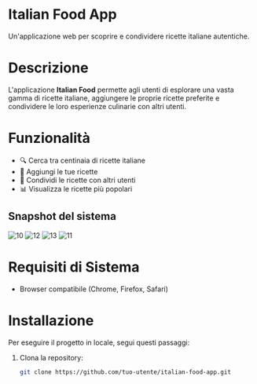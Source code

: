 <h1 align="left">Italian Food App</h1>

Un'applicazione web per scoprire e condividere ricette italiane autentiche.

<h1 align="left">Descrizione</h1>

L'applicazione **Italian Food** permette agli utenti di esplorare una vasta gamma di ricette italiane, aggiungere le proprie ricette preferite e condividere le loro esperienze culinarie con altri utenti.

# Funzionalità

- 🔍 Cerca tra centinaia di ricette italiane
- 📝 Aggiungi le tue ricette
- 👥 Condividi le ricette con altri utenti
- 📊 Visualizza le ricette più popolari

## Snapshot del sistema

![10](https://user-images.githubusercontent.com/90063160/222858001-bca7b625-7fed-44ef-a07e-0964805aaeec.png)
![12](https://user-images.githubusercontent.com/90063160/222858015-3d0c444e-46c5-4874-b0ca-3ada30f9e550.png)
![13](https://user-images.githubusercontent.com/90063160/222858019-6ce0eaa4-d207-49cc-a842-ed2fd502d2c5.png)
![11](https://user-images.githubusercontent.com/90063160/222858022-a2271854-a4af-4192-a074-e33b940045c9.png)


# Requisiti di Sistema

- Browser compatibile (Chrome, Firefox, Safari)

# Installazione

Per eseguire il progetto in locale, segui questi passaggi:

1. Clona la repository:
   ```bash
   git clone https://github.com/tuo-utente/italian-food-app.git
